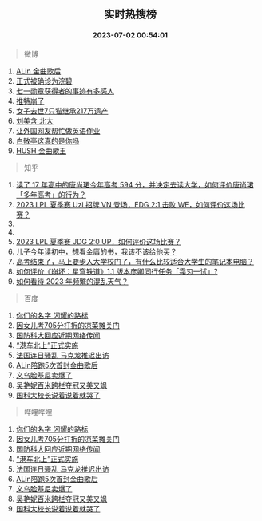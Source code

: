 <div align="center"><h2>实时热搜榜</h2><h4>2023-07-02 00:54:01</h4></div>

> 微博  

1. [ALin 金曲歌后](https://s.weibo.com/weibo?q=ALin%20%E9%87%91%E6%9B%B2%E6%AD%8C%E5%90%8E&t=31&band_rank=1&Refer=top)<br />
2. [正式被确诊为浣碧](https://s.weibo.com/weibo?q=%23%E6%AD%A3%E5%BC%8F%E8%A2%AB%E7%A1%AE%E8%AF%8A%E4%B8%BA%E6%B5%A3%E7%A2%A7%23&t=31&band_rank=2&Refer=top)<br />
3. [七一勋章获得者的事迹有多感人](https://s.weibo.com/weibo?q=%23%E4%B8%83%E4%B8%80%E5%8B%8B%E7%AB%A0%E8%8E%B7%E5%BE%97%E8%80%85%E7%9A%84%E4%BA%8B%E8%BF%B9%E6%9C%89%E5%A4%9A%E6%84%9F%E4%BA%BA%23&t=31&band_rank=3&Refer=top)<br />
4. [推特崩了](https://s.weibo.com/weibo?q=%E6%8E%A8%E7%89%B9%E5%B4%A9%E4%BA%86&t=31&band_rank=4&Refer=top)<br />
5. [女子去世7只猫继承217万遗产](https://s.weibo.com/weibo?q=%23%E5%A5%B3%E5%AD%90%E5%8E%BB%E4%B8%967%E5%8F%AA%E7%8C%AB%E7%BB%A7%E6%89%BF217%E4%B8%87%E9%81%97%E4%BA%A7%23&t=31&band_rank=5&Refer=top)<br />
6. [刘美含 北大](https://s.weibo.com/weibo?q=%E5%88%98%E7%BE%8E%E5%90%AB%20%E5%8C%97%E5%A4%A7&t=31&band_rank=6&Refer=top)<br />
7. [让外国网友帮忙做英语作业](https://s.weibo.com/weibo?q=%E8%AE%A9%E5%A4%96%E5%9B%BD%E7%BD%91%E5%8F%8B%E5%B8%AE%E5%BF%99%E5%81%9A%E8%8B%B1%E8%AF%AD%E4%BD%9C%E4%B8%9A&t=31&band_rank=7&Refer=top)<br />
8. [白敬亭这真的是你吗](https://s.weibo.com/weibo?q=%23%E7%99%BD%E6%95%AC%E4%BA%AD%E8%BF%99%E7%9C%9F%E7%9A%84%E6%98%AF%E4%BD%A0%E5%90%97%23&t=31&band_rank=8&Refer=top)<br />
9. [HUSH 金曲歌王](https://s.weibo.com/weibo?q=HUSH%20%E9%87%91%E6%9B%B2%E6%AD%8C%E7%8E%8B&t=31&band_rank=9&Refer=top)<br />

> 知乎  

1. [读了 17 年高中的唐尚珺今年高考 594 分，并决定去读大学，如何评价唐尚珺「多年高考」的行为？](https://www.zhihu.com/question/609651139)<br />
2. [2023 LPL 夏季赛 Uzi 招牌 VN 登场，EDG 2:1 击败 WE，如何评价这场比赛？](https://www.zhihu.com/question/609805906)<br />
3. []()<br />
4. []()<br />
5. [2023 LPL 夏季赛 JDG 2:0 UP，如何评价这场比赛？](https://www.zhihu.com/question/609792660)<br />
6. [儿子今年读初中，想看金庸的书，我该不该给他买？](https://www.zhihu.com/question/609342307)<br />
7. [高考结束了，马上要步入大学校门了，有什么比较适合大学生的笔记本电脑？](https://www.zhihu.com/question/606656875)<br />
8. [如何评价《崩坏：星穹铁道》1.1 版本彦卿同行任务「霜刃一试」?](https://www.zhihu.com/question/609476391)<br />
9. [如何看待 2023 年频繁的混乱天气？](https://www.zhihu.com/question/597012158)<br />

> 百度  

1. [你们的名字 闪耀的路标](https://www.baidu.com/s?wd=%E4%BD%A0%E4%BB%AC%E7%9A%84%E5%90%8D%E5%AD%97+%E9%97%AA%E8%80%80%E7%9A%84%E8%B7%AF%E6%A0%87&sa=fyb_news&rsv_dl=fyb_news)<br />
2. [因女儿考705分打折的凉菜摊关门](https://www.baidu.com/s?wd=%E5%9B%A0%E5%A5%B3%E5%84%BF%E8%80%83705%E5%88%86%E6%89%93%E6%8A%98%E7%9A%84%E5%87%89%E8%8F%9C%E6%91%8A%E5%85%B3%E9%97%A8&sa=fyb_news&rsv_dl=fyb_news)<br />
3. [国防科大回应近期网络传闻](https://www.baidu.com/s?wd=%E5%9B%BD%E9%98%B2%E7%A7%91%E5%A4%A7%E5%9B%9E%E5%BA%94%E8%BF%91%E6%9C%9F%E7%BD%91%E7%BB%9C%E4%BC%A0%E9%97%BB&sa=fyb_news&rsv_dl=fyb_news)<br />
4. [“港车北上”正式实施](https://www.baidu.com/s?wd=%E2%80%9C%E6%B8%AF%E8%BD%A6%E5%8C%97%E4%B8%8A%E2%80%9D%E6%AD%A3%E5%BC%8F%E5%AE%9E%E6%96%BD&sa=fyb_news&rsv_dl=fyb_news)<br />
5. [法国连日骚乱 马克龙推迟出访](https://www.baidu.com/s?wd=%E6%B3%95%E5%9B%BD%E8%BF%9E%E6%97%A5%E9%AA%9A%E4%B9%B1+%E9%A9%AC%E5%85%8B%E9%BE%99%E6%8E%A8%E8%BF%9F%E5%87%BA%E8%AE%BF&sa=fyb_news&rsv_dl=fyb_news)<br />
6. [ALin陪跑5次首封金曲歌后](https://www.baidu.com/s?wd=ALin%E9%99%AA%E8%B7%915%E6%AC%A1%E9%A6%96%E5%B0%81%E9%87%91%E6%9B%B2%E6%AD%8C%E5%90%8E&sa=fyb_news&rsv_dl=fyb_news)<br />
7. [义乌脸基尼卖爆了](https://www.baidu.com/s?wd=%E4%B9%89%E4%B9%8C%E8%84%B8%E5%9F%BA%E5%B0%BC%E5%8D%96%E7%88%86%E4%BA%86&sa=fyb_news&rsv_dl=fyb_news)<br />
8. [吴艳妮百米跨栏夺冠又美又飒](https://www.baidu.com/s?wd=%E5%90%B4%E8%89%B3%E5%A6%AE%E7%99%BE%E7%B1%B3%E8%B7%A8%E6%A0%8F%E5%A4%BA%E5%86%A0%E5%8F%88%E7%BE%8E%E5%8F%88%E9%A3%92&sa=fyb_news&rsv_dl=fyb_news)<br />
9. [国科大校长说着说着就哭了](https://www.baidu.com/s?wd=%E5%9B%BD%E7%A7%91%E5%A4%A7%E6%A0%A1%E9%95%BF%E8%AF%B4%E7%9D%80%E8%AF%B4%E7%9D%80%E5%B0%B1%E5%93%AD%E4%BA%86&sa=fyb_news&rsv_dl=fyb_news)<br />

> 哔哩哔哩  

1. [你们的名字 闪耀的路标](https://www.baidu.com/s?wd=%E4%BD%A0%E4%BB%AC%E7%9A%84%E5%90%8D%E5%AD%97+%E9%97%AA%E8%80%80%E7%9A%84%E8%B7%AF%E6%A0%87&sa=fyb_news&rsv_dl=fyb_news)<br />
2. [因女儿考705分打折的凉菜摊关门](https://www.baidu.com/s?wd=%E5%9B%A0%E5%A5%B3%E5%84%BF%E8%80%83705%E5%88%86%E6%89%93%E6%8A%98%E7%9A%84%E5%87%89%E8%8F%9C%E6%91%8A%E5%85%B3%E9%97%A8&sa=fyb_news&rsv_dl=fyb_news)<br />
3. [国防科大回应近期网络传闻](https://www.baidu.com/s?wd=%E5%9B%BD%E9%98%B2%E7%A7%91%E5%A4%A7%E5%9B%9E%E5%BA%94%E8%BF%91%E6%9C%9F%E7%BD%91%E7%BB%9C%E4%BC%A0%E9%97%BB&sa=fyb_news&rsv_dl=fyb_news)<br />
4. [“港车北上”正式实施](https://www.baidu.com/s?wd=%E2%80%9C%E6%B8%AF%E8%BD%A6%E5%8C%97%E4%B8%8A%E2%80%9D%E6%AD%A3%E5%BC%8F%E5%AE%9E%E6%96%BD&sa=fyb_news&rsv_dl=fyb_news)<br />
5. [法国连日骚乱 马克龙推迟出访](https://www.baidu.com/s?wd=%E6%B3%95%E5%9B%BD%E8%BF%9E%E6%97%A5%E9%AA%9A%E4%B9%B1+%E9%A9%AC%E5%85%8B%E9%BE%99%E6%8E%A8%E8%BF%9F%E5%87%BA%E8%AE%BF&sa=fyb_news&rsv_dl=fyb_news)<br />
6. [ALin陪跑5次首封金曲歌后](https://www.baidu.com/s?wd=ALin%E9%99%AA%E8%B7%915%E6%AC%A1%E9%A6%96%E5%B0%81%E9%87%91%E6%9B%B2%E6%AD%8C%E5%90%8E&sa=fyb_news&rsv_dl=fyb_news)<br />
7. [义乌脸基尼卖爆了](https://www.baidu.com/s?wd=%E4%B9%89%E4%B9%8C%E8%84%B8%E5%9F%BA%E5%B0%BC%E5%8D%96%E7%88%86%E4%BA%86&sa=fyb_news&rsv_dl=fyb_news)<br />
8. [吴艳妮百米跨栏夺冠又美又飒](https://www.baidu.com/s?wd=%E5%90%B4%E8%89%B3%E5%A6%AE%E7%99%BE%E7%B1%B3%E8%B7%A8%E6%A0%8F%E5%A4%BA%E5%86%A0%E5%8F%88%E7%BE%8E%E5%8F%88%E9%A3%92&sa=fyb_news&rsv_dl=fyb_news)<br />
9. [国科大校长说着说着就哭了](https://www.baidu.com/s?wd=%E5%9B%BD%E7%A7%91%E5%A4%A7%E6%A0%A1%E9%95%BF%E8%AF%B4%E7%9D%80%E8%AF%B4%E7%9D%80%E5%B0%B1%E5%93%AD%E4%BA%86&sa=fyb_news&rsv_dl=fyb_news)<br />
